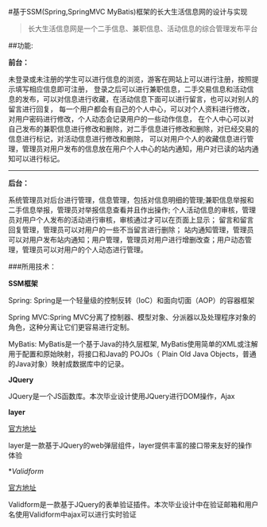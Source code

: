 #基于SSM(Spring,SpringMVC MyBatis)框架的长大生活信息网的设计与实现

>长大生活信息网是一个二手信息、兼职信息、活动信息的综合管理发布平台

##功能:

**前台：**

未登录或未注册的学生可以进行信息的浏览，游客在网站上可以进行注册，按照提示填写相应信息即可注册，
登录之后可以进行兼职信息，二手交易信息和活动信息的发布，可以对信息进行收藏，在活动信息下面可以进行留言，也可以对别人的留言进行回复，
每一个用户都会有自己的个人中心，可以对个人资料进行修改，对用户密码进行修改，个人动态会记录用户的一些动作信息，
在个人中心可以对自己发布的兼职信息进行修改和删除，对二手信息进行修改和删除，对已经交易的信息进行标记，对活动信息进行修改和删除，
可以对用户个人的收藏信息进行管理，管理员对用户发布的信息放在用户个人中心的站内通知，用户对已读的站内通知可以进行标记。
***

**后台：**

系统管理员对后台进行管理，信息管理，包括对信息明细的管理;兼职信息举报和二手信息举报，管理员对举报信息查看并且作出操作;
个人活动信息的审核，管理员对用户个人发布的活动进行审核，审核通过才可以在页面上显示；
留言和留言回复管理，管理员可以对用户的一些不当留言进行删除；
站内通知管理，管理员可以对用户发布站内通知；用户管理，管理员对用户进行增删改查；用户动态管理，管理员可以对用户的个人动态进行管理。

###所用技术：

**SSM框架**

Spring: Spring是一个轻量级的控制反转（IoC）和面向切面（AOP）的容器框架

Spring MVC:Spring MVC分离了控制器、模型对象、分派器以及处理程序对象的角色，这种分离让它们更容易进行定制。

MyBatis: MyBatis是一个基于Java的持久层框架, MyBatis使用简单的XML或注解用于配置和原始映射，将接口和Java的 POJOs（ Plain Old Java Objects，普通的Java对象）映射成数据库中的记录。


**JQuery**

JQuery是一个JS函数库。本次毕业设计使用JQuery进行DOM操作，Ajax

**layer**

[官方地址](http://layer.layui.com/)

layer是一款基于JQuery的web弹层组件，layer提供丰富的接口带来友好的操作体验

**Validform*

[官方地址](http://validform.rjboy.cn/)

Validform是一款基于JQuery的表单验证插件。本次毕业设计中在验证邮箱和用户名使用Validform中ajax可以进行实时验证




